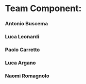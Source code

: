 # Team Component: 
### Antonio Buscema
### Luca Leonardi
### Paolo Carretto
### Luca Argano
### Naomi Romagnolo
